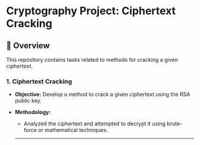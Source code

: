 # Cryptography Project:  Ciphertext Cracking

## 📖 Overview

This repository contains tasks related to methods for cracking a given ciphertext. 

### 1. **Ciphertext Cracking**

- **Objective:** Develop a method to crack a given ciphertext using the RSA public key.
- **Methodology:**
  - Analyzed the ciphertext and attempted to decrypt it using brute-force or mathematical techniques.
 
  - ---
